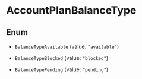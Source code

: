 

# AccountPlanBalanceType

## Enum


* `BalanceTypeAvailable` (value: `"available"`)

* `BalanceTypeBlocked` (value: `"blocked"`)

* `BalanceTypePending` (value: `"pending"`)



